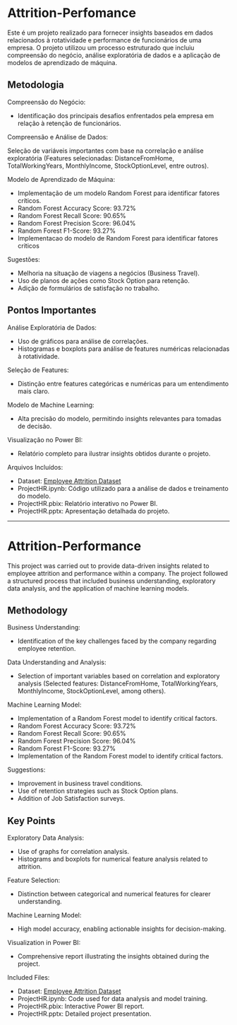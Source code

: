 # Attrition-Perfomance

Este é um projeto realizado para fornecer insights baseados em dados relacionados à rotatividade e performance de funcionários de uma empresa. O projeto utilizou um processo estruturado que incluiu compreensão do negócio, análise exploratória de dados e a aplicação de modelos de aprendizado de máquina.

## Metodologia

Compreensão do Negócio:

- Identificação dos principais desafios enfrentados pela empresa em relação à retenção de funcionários.

Compreensão e Análise de Dados:

Seleção de variáveis importantes com base na correlação e análise exploratória (Features selecionadas: DistanceFromHome, TotalWorkingYears, MonthlyIncome, StockOptionLevel, entre outros).

Modelo de Aprendizado de Máquina:

- Implementação de um modelo Random Forest para identificar fatores críticos.
- Random Forest Accuracy Score: 93.72%
- Random Forest Recall Score: 90.65%
- Random Forest Precision Score: 96.04%
- Random Forest F1-Score: 93.27%
- Implementacao do modelo de Random Forest para identificar fatores criticos

Sugestões:

- Melhoria na situação de viagens a negócios (Business Travel).
- Uso de planos de ações como Stock Option para retenção.
- Adição de formulários de satisfação no trabalho.

## Pontos Importantes

Análise Exploratória de Dados:

- Uso de gráficos para análise de correlações.
- Histogramas e boxplots para análise de features numéricas relacionadas à rotatividade.

Seleção de Features:

- Distinção entre features categóricas e numéricas para um entendimento mais claro.

Modelo de Machine Learning:

- Alta precisão do modelo, permitindo insights relevantes para tomadas de decisão.

Visualização no Power BI:

- Relatório completo para ilustrar insights obtidos durante o projeto.

Arquivos Incluídos:

- Dataset: [Employee Attrition Dataset](https://www.kaggle.com/datasets/colearninglounge/employee-attrition)
- ProjectHR.ipynb: Código utilizado para a análise de dados e treinamento do modelo.
- ProjectHR.pbix: Relatório interativo no Power BI.
- ProjectHR.pptx: Apresentação detalhada do projeto.

---------------------------------------------------------------------------------------------------------------------------------------------------------------

# Attrition-Performance
This project was carried out to provide data-driven insights related to employee attrition and performance within a company. The project followed a structured process that included business understanding, exploratory data analysis, and the application of machine learning models.

## Methodology
Business Understanding:

- Identification of the key challenges faced by the company regarding employee retention.

Data Understanding and Analysis:

- Selection of important variables based on correlation and exploratory analysis (Selected features: DistanceFromHome, TotalWorkingYears, MonthlyIncome, StockOptionLevel, among others).

Machine Learning Model:

- Implementation of a Random Forest model to identify critical factors.
- Random Forest Accuracy Score: 93.72%
- Random Forest Recall Score: 90.65%
- Random Forest Precision Score: 96.04%
- Random Forest F1-Score: 93.27%
- Implementation of the Random Forest model to identify critical factors.

Suggestions:

- Improvement in business travel conditions.
- Use of retention strategies such as Stock Option plans.
- Addition of Job Satisfaction surveys.

## Key Points

Exploratory Data Analysis:

- Use of graphs for correlation analysis.
- Histograms and boxplots for numerical feature analysis related to attrition.

Feature Selection:

- Distinction between categorical and numerical features for clearer understanding.

Machine Learning Model:

- High model accuracy, enabling actionable insights for decision-making.

Visualization in Power BI:

- Comprehensive report illustrating the insights obtained during the project.

Included Files:

- Dataset: [Employee Attrition Dataset](https://www.kaggle.com/datasets/colearninglounge/employee-attrition)
- ProjectHR.ipynb: Code used for data analysis and model training.
- ProjectHR.pbix: Interactive Power BI report.
- ProjectHR.pptx: Detailed project presentation.



